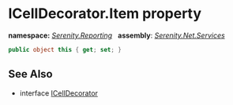 # ICellDecorator.Item property
**namespace:** *[Serenity.Reporting](../../README.md#serenity.reporting-namespace)*   **assembly**: *[Serenity.Net.Services](../../README.md)*

```csharp
public object this { get; set; }
```

## See Also

* interface [ICellDecorator](../ICellDecorator.md)
